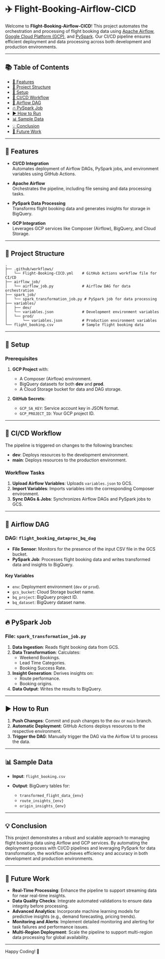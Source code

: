 
# ✈️ Flight-Booking-Airflow-CICD

Welcome to **Flight-Booking-Airflow-CICD**! This project automates the orchestration and processing of flight booking data using [Apache Airflow](https://airflow.apache.org/), [Google Cloud Platform (GCP)](https://cloud.google.com/), and [PySpark](https://spark.apache.org/). Our CI/CD pipeline ensures efficient deployment and data processing across both development and production environments.

---

## 📚 Table of Contents
- [🚀 Features](#-features)
- [📁 Project Structure](#-project-structure)
- [🔧 Setup](#-setup)
- [🔄 CI/CD Workflow](#-cicd-workflow)
- [🛫 Airflow DAG](#-airflow-dag)
- [🔥 PySpark Job](#-pyspark-job)
- [▶️ How to Run](#-how-to-run)
- [📊 Sample Data](#-sample-data)
- [💡 Conclusion](#-conclusion)
- [🔮 Future Work](#-future-work)

---

## 🚀 Features

- **CI/CD Integration**  
  Automates deployment of Airflow DAGs, PySpark jobs, and environment variables using GitHub Actions.

- **Apache Airflow**  
  Orchestrates the pipeline, including file sensing and data processing tasks.

- **PySpark Data Processing**  
  Transforms flight booking data and generates insights for storage in BigQuery.

- **GCP Integration**  
  Leverages GCP services like Composer (Airflow), BigQuery, and Cloud Storage.

---

## 📁 Project Structure

```plaintext
.
├── .github/workflows/
│   └── Flight-Booking-CICD.yml    # GitHub Actions workflow file for CI/CD
├── airflow_job/
│   └── airflow_job.py             # Airflow DAG for data orchestration
├── spark_job/
│   └── spark_transformation_job.py # PySpark job for data processing
├── variables/
│   ├── dev/
│   └── variables.json             # Development environment variables
│   └── prod/
│       └── variables.json         # Production environment variables
└── flight_booking.csv             # Sample flight booking data
```

---

## 🔧 Setup

### Prerequisites

1. **GCP Project** with:
   - A Composer (Airflow) environment.
   - BigQuery datasets for both **dev** and **prod**.
   - A Cloud Storage bucket for data and DAG storage.

2. **GitHub Secrets**:
   - `GCP_SA_KEY`: Service account key in JSON format.
   - `GCP_PROJECT_ID`: Your GCP project ID.

---

## 🔄 CI/CD Workflow

The pipeline is triggered on changes to the following branches:

- **dev**: Deploys resources to the development environment.
- **main**: Deploys resources to the production environment.

### Workflow Tasks

1. **Upload Airflow Variables**: Uploads `variables.json` to GCS.
2. **Import Variables**: Imports variables into the corresponding Composer environment.
3. **Sync DAGs & Jobs**: Synchronizes Airflow DAGs and PySpark jobs to GCS.

---

## 🛫 Airflow DAG

### DAG: `flight_booking_dataproc_bq_dag`

- **File Sensor**: Monitors for the presence of the input CSV file in the GCS bucket.
- **PySpark Job**: Processes flight booking data and writes transformed data and insights to BigQuery.

#### Key Variables

- `env`: Deployment environment (`dev` or `prod`).
- `gcs_bucket`: Cloud Storage bucket name.
- `bq_project`: BigQuery project ID.
- `bq_dataset`: BigQuery dataset name.

---

## 🔥 PySpark Job

### File: `spark_transformation_job.py`

1. **Data Ingestion**: Reads flight booking data from GCS.
2. **Data Transformation**: Calculates:
   - Weekend Bookings.
   - Lead Time Categories.
   - Booking Success Rate.
3. **Insight Generation**: Derives insights on:
   - Route performance.
   - Booking origins.
4. **Data Output**: Writes the results to BigQuery.

---

## ▶️ How to Run

1. **Push Changes**: Commit and push changes to the `dev` or `main` branch.
2. **Automatic Deployment**: GitHub Actions deploys resources to the respective environment.
3. **Trigger the DAG**: Manually trigger the DAG via the Airflow UI to process the data.

---

## 📊 Sample Data

- **Input**: `flight_booking.csv`

- **Output**: BigQuery tables for:
  - `transformed_flight_data_{env}`
  - `route_insights_{env}`
  - `origin_insights_{env}`

---

## 💡 Conclusion

This project demonstrates a robust and scalable approach to managing flight booking data using Airflow and GCP services. By automating the deployment process with CI/CD pipelines and leveraging PySpark for data transformation, the workflow achieves efficiency and accuracy in both development and production environments.

---

## 🔮 Future Work

- **Real-Time Processing**: Enhance the pipeline to support streaming data for near real-time insights.
- **Data Quality Checks**: Integrate automated validations to ensure data integrity before processing.
- **Advanced Analytics**: Incorporate machine learning models for predictive insights (e.g., demand forecasting, pricing trends).
- **Monitoring and Alerts**: Implement detailed monitoring and alerting for task failures and performance issues.
- **Multi-Region Deployment**: Scale the pipeline to support multi-region data processing for global availability.

---

Happy Coding! 🚀

